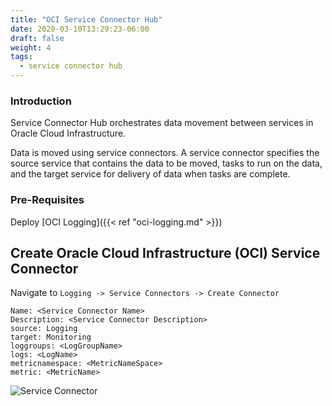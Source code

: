 ```yaml
---
title: "OCI Service Connector Hub"
date: 2020-03-10T13:29:23-06:00
draft: false
weight: 4
tags:
  - service connector hub
---
```


### Introduction

Service Connector Hub orchestrates data movement between services in Oracle Cloud Infrastructure.

Data is moved using service connectors. A service connector specifies the source service that contains the data to be moved, tasks to run on the data, and the target service for delivery of data when tasks are complete.


### Pre-Requisites

Deploy [OCI Logging]({{< ref "oci-logging.md" >}})

## Create Oracle Cloud Infrastructure (OCI) Service Connector

Navigate to ```Logging -> Service Connectors -> Create Connector```

    Name: <Service Connector Name>
    Description: <Service Connector Description>
    source: Logging
    target: Monitoring
    loggroups: <LogGroupName>
    logs: <LogName>
    metricnamespace: <MetricNameSpace>
    metric: <MetricName>

![Service Connector](../../../images/service-connector.png)